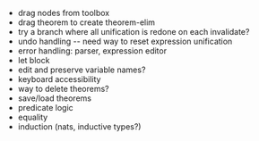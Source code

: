 * drag nodes from toolbox
* drag theorem to create theorem-elim
* try a branch where all unification is redone on each invalidate?
* undo handling -- need way to reset expression unification
* error handling: parser, expression editor
* let block
* edit and preserve variable names?
* keyboard accessibility
* way to delete theorems?
* save/load theorems
* predicate logic
* equality
* induction (nats, inductive types?)